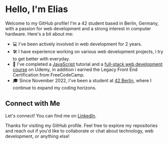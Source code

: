 # Hello, I'm Elias

Welcome to my GitHub profile! I'm a 42 student based in Berlin, Germany, with a passion for web development and a strong interest in computer hardware. Here's a bit about me:

- 💻 I've been actively involved in web development for 2 years.
- 🛠️ I have experience working on various web development projects, i try to get better with everyday.
- 📜 I've completed a [JavaScript](https://www.udemy.com/course/the-complete-javascript-course/) tutorial and a [full-stack web development course](https://www.udemy.com/course/the-complete-web-development-bootcamp/) on Udemy, in addition i earned the Legacy Front End Certification from FreeCodeCamp.
- 🎓 Since November 2022, I've been a student at [42 Berlin](https://42.berlin/), where I continue to expand my coding horizons.

## Connect with Me

Let's connect! You can find me on [LinkedIn](https://www.linkedin.com/in/elias-kayatz-686629240/).

Thanks for visiting my GitHub profile. Feel free to explore my repositories and reach out if you'd like to collaborate or chat about technology, web development, or anything else!
